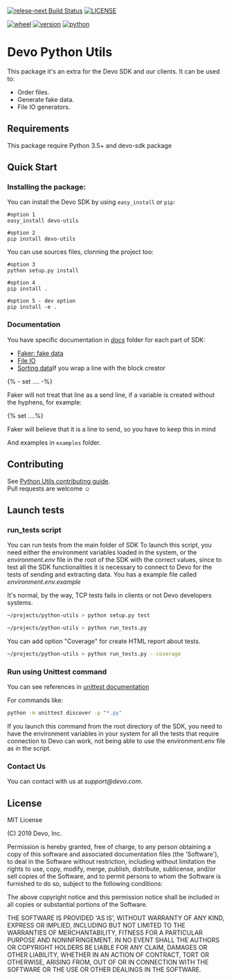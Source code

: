 [![relese-next Build Status](https://travis-ci.com/DevoInc/python-utils.svg?branch=master)](https://travis-ci.com/DevoInc/python-utils) [![LICENSE](https://img.shields.io/dub/l/vibe-d.svg)](https://github.com/DevoInc/python-utils/blob/master/LICENSE)

[![wheel](https://img.shields.io/badge/wheel-yes-brightgreen.svg)](https://pypi.org/project/devo-utils/) [![version](https://img.shields.io/badge/version-3.0.4-blue.svg)](https://pypi.org/project/devo-utils/) [![python](https://img.shields.io/badge/python-3.5%20%7C%203.6%20%7C%203.7%20%7C%203.8-blue.svg)](https://pypi.org/project/devo-utils/)


# Devo Python Utils

This package it's an extra for the Devo SDK and our clients. It can be used to:
* Order files.
* Generate fake data.
* File IO generators.

## Requirements

This package require Python 3.5+ and devo-sdk package

## Quick Start
### Installing the package:

You can install the Devo SDK by using `easy_install` or `pip`:

    #option 1
    easy_install devo-utils
    
    #option 2
    pip install devo-utils


You can use sources files, clonning the project too:

    #option 3
    python setup.py install
    
    #option 4
    pip install .
    
    #option 5 - dev option
    pip install -e .

### Documentation

You have specific documentation in _[docs](docs)_ folder for each part of SDK:
* [Faker: fake data](docs/faker.md)
* [File IO](docs/fileio.md)
* [Sorting data](docs/sorter.md)If you wrap a line with the block creator

{% - set .... -%}

Faker will not treat that line as a send line, if a variable is created without the hyphens, for example:

{% set ....%}

Faker will believe that it is a line to send, so you have to keep this in mind

And examples in `examples` folder.


## Contributing
See [Python Utils contributing guide](CONTRIBUTING.md).<br/>
Pull requests are welcome ☺

## Launch tests
### run_tests script
You can run tests from the main folder of SDK
To launch this script, you need either the environment variables loaded in the system, or the _environment.env_ file in the root of the SDK with the correct values, since to test all the SDK functionalities it is necessary to connect to Devo for the tests of sending and extracting data. You has a example file called _environment.env.example_

It's normal, by the way, TCP tests fails in clients or not Devo developers systems.

```bash
~/projects/python-utils > python setup.py test 
```

```bash
~/projects/python-utils > python run_tests.py
```

You can add option "Coverage" for create HTML report about tests.

```bash
~/projects/python-utils > python run_tests.py --coverage
```


### Run using Unittest command

You can see references in [unittest documentation](https://docs.python.org/3/library/unittest.html)

For commands like:

```bash
python -m unittest discover -p "*.py" 
```

If you launch this command from the root directory of the SDK, you need to have the environment variables in your 
system for all the tests that require connection to Devo can work, not being able to use the environment.env file 
as in the script.


### Contact Us

You can contact with us at _support@devo.com_.

## License
MIT License

(C) 2019 Devo, Inc.

Permission is hereby granted, free of charge, to any person obtaining a copy of
this software and associated documentation files (the 'Software'), to deal in
the Software without restriction, including without limitation the rights to
use, copy, modify, merge, publish, distribute, sublicense, and/or sell copies of
the Software, and to permit persons to whom the Software is furnished to do so,
subject to the following conditions:

The above copyright notice and this permission notice shall be included in all
copies or substantial portions of the Software.

THE SOFTWARE IS PROVIDED 'AS IS', WITHOUT WARRANTY OF ANY KIND, EXPRESS OR
IMPLIED, INCLUDING BUT NOT LIMITED TO THE WARRANTIES OF MERCHANTABILITY, FITNESS
FOR A PARTICULAR PURPOSE AND NONINFRINGEMENT. IN NO EVENT SHALL THE AUTHORS OR
COPYRIGHT HOLDERS BE LIABLE FOR ANY CLAIM, DAMAGES OR OTHER LIABILITY, WHETHER
IN AN ACTION OF CONTRACT, TORT OR OTHERWISE, ARISING FROM, OUT OF OR IN
CONNECTION WITH THE SOFTWARE OR THE USE OR OTHER DEALINGS IN THE SOFTWARE.
